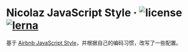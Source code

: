 # Nicolaz JavaScript Style &middot; ![license](https://img.shields.io/github/license/nicolaszhao/eslint-config-nicolaz.svg?style=flat-square) [![lerna](https://img.shields.io/badge/maintained%20with-lerna-cc00ff.svg)](https://lerna.js.org/)

基于 [Airbnb JavaScript Style](https://github.com/airbnb/javascript)，并根据自己的编码习惯，改写了一些配置。
